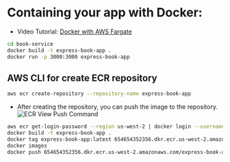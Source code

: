 # Containing your app with Docker:

- Video Tutorial: [Docker with AWS Fargate](https://www.youtube.com/watch?v=VDhqQl-F5Gc&list=PL5dAXcy9iz3SEd3vEute8QdNYDeLLAxKJ)

```bash
cd book-service
docker build -t express-book-app .
docker run -p 3000:3000 express-book-app
```

## AWS CLI for create ECR repository

```bash
aws ecr create-repository --repository-name express-book-app
```

- After creating the repository, you can push the image to the repository.
  ![ECR View Push Command](../ECRViewPushCommand.png)

```bash
aws ecr get-login-password --region us-west-2 | docker login --username AWS --password-stdin 654654352356.dkr.ecr.us-west-2.amazonaws.com
docker build -t express-book-app .
docker tag express-book-app:latest 654654352356.dkr.ecr.us-west-2.amazonaws.com/express-book-app:latest
docker images
docker push 654654352356.dkr.ecr.us-west-2.amazonaws.com/express-book-app:latest
```
